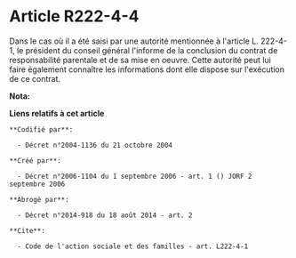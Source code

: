 # Article R222-4-4

Dans le cas où il a été saisi par une autorité mentionnée à l'article L. 222-4-1, le président du conseil général l'informe
de la conclusion du contrat de responsabilité parentale et de sa mise en oeuvre. Cette autorité peut lui faire également
connaître les informations dont elle dispose sur l'exécution de ce contrat.

**Nota:**



**Liens relatifs à cet article**

	**Codifié par**:

	  - Décret n°2004-1136 du 21 octobre 2004

	**Créé par**:

	  - Décret n°2006-1104 du 1 septembre 2006 - art. 1 () JORF 2 septembre 2006

	**Abrogé par**:

	  - Décret n°2014-918 du 18 août 2014 - art. 2

	**Cite**:

	  - Code de l'action sociale et des familles - art. L222-4-1
